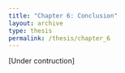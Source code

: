 ```yaml
---
title: "Chapter 6: Conclusion"
layout: archive
type: thesis
permalink: /thesis/chapter_6
---
```


[Under contruction]
